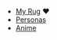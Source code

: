 - [My Rug](https://github.com/ukb-pyro/fast-slow) ❤️
- [Personas](https://github.com/ukb-pyro/the-rug)
- [Anime](https://ukb-pyro.github.io/grok-4/)
